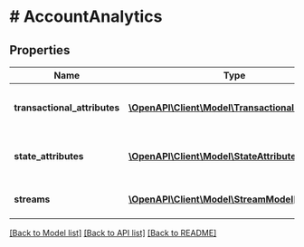 # # AccountAnalytics

## Properties

Name | Type | Description | Notes
------------ | ------------- | ------------- | -------------
**transactional_attributes** | [**\OpenAPI\Client\Model\TransactionalAttribute[]**](TransactionalAttribute.md) | List of calculated transactional attributes |
**state_attributes** | [**\OpenAPI\Client\Model\StateAttribute[]**](StateAttribute.md) | List of calculated state attributes |
**streams** | [**\OpenAPI\Client\Model\StreamModel[]**](StreamModel.md) | List of generated streams |

[[Back to Model list]](../../README.md#models) [[Back to API list]](../../README.md#endpoints) [[Back to README]](../../README.md)
